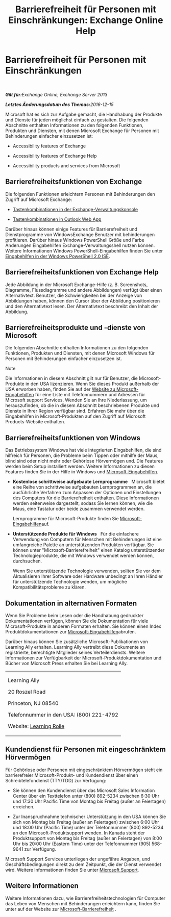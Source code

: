 ﻿---
title: 'Barrierefreiheit für Personen mit Einschränkungen: Exchange Online Help'
TOCTitle: Barrierefreiheit für Personen mit Einschränkungen
ms:assetid: a7203ebd-ffac-4a8d-a2d0-6c8a61c8eeb8
ms:mtpsurl: https://technet.microsoft.com/de-de/library/JJ150559(v=EXCHG.150)
ms:contentKeyID: 50474823
ms.date: 05/23/2018
mtps_version: v=EXCHG.150
ms.translationtype: MT
---

# Barrierefreiheit für Personen mit Einschränkungen

 

_<strong>Gilt für:</strong>Exchange Online, Exchange Server 2013_

_<strong>Letztes Änderungsdatum des Themas:</strong>2016-12-15_

Microsoft hat es sich zur Aufgabe gemacht, die Handhabung der Produkte  und Dienste für jeden möglichst einfach zu gestalten. Die folgenden Abschnitte enthalten Informationen zu den folgenden Funktionen, Produkten und Diensten, mit denen Microsoft Exchange für Personen mit Behinderungen einfacher einzusetzen ist:

  - Accessibility features of Exchange

  - Accessibility features of Exchange Help

  - Accessibility products and services from Microsoft

## Barrierefreiheitsfunktionen von Exchange

Die folgenden Funktionen erleichtern Personen mit Behinderungen den Zugriff auf Microsoft Exchange:

  - [Tastenkombinationen in der Exchange-Verwaltungskonsole](https://technet.microsoft.com/de-de/library/jj150484\(v=exchg.150\))

  - [Tastenkombinationen in Outlook Web App](https://go.microsoft.com/fwlink/p/?linkid=268079)

Darüber hinaus können einige Features für Barrierefreiheit und Dienstprogramme von WindowsExchange Benutzer mit behinderungen profitieren. Darüber hinaus Windows PowerShell Größe und Farbe Änderungen Eingabehilfen Exchange-Verwaltungsshell nutzen können. Weitere Informationen Windows PowerShell-Eingabehilfen finden Sie unter [Eingabehilfen in der Windows PowerShell 2.0 ISE](https://go.microsoft.com/fwlink/p/?linkid=258240).

## Barrierefreiheitsfunktionen von Exchange Help

Jede Abbildung in der Microsoft Exchange-Hilfe (z. B. Screenshots, Diagramme, Flussdiagramme und andere Abbildungen) verfügt über einen Alternativtext. Benutzer, die Schwierigkeiten bei der Anzeige von Abbildungen haben, können den Cursor über der Abbildung positionieren und den Alternativtext lesen. Der Alternativtext beschreibt den Inhalt der Abbildung.

## Barrierefreiheitsprodukte und -dienste von Microsoft

Die folgenden Abschnitte enthalten Informationen zu den folgenden Funktionen, Produkten und Diensten, mit denen Microsoft Windows für Personen mit Behinderungen einfacher einzusetzen ist.


> [!NOTE]
> Die Informationen in diesem Abschnitt gilt nur für Benutzer, die Microsoft-Produkte in den USA lizenzieren. Wenn Sie dieses Produkt außerhalb der USA erworben haben, finden Sie auf der <A href="https://www.microsoft.com/enable">Website zu Microsoft-Eingabehilfen</A> für eine Liste mit Telefonnummern und Adressen für Microsoft support Services. Wenden Sie an Ihre Niederlassung, um herauszufinden, ob die in diesem Abschnitt beschriebenen Produkte und Dienste in Ihrer Region verfügbar sind. Erfahren Sie mehr über die Eingabehilfen in Microsoft-Produkten auf den Zugriff auf Microsoft Products-Website enthalten.



## Barrierefreiheitsfunktionen von Windows

Das Betriebssystem Windows hat viele integrierten Eingabehilfen, die sind hilfreich für Personen, die Probleme beim Tippen oder mithilfe der Maus, blind sind oder nicht mehr oder Gehörlose Hörvermögen und. Die Features werden beim Setup installiert werden. Weitere Informationen zu diesen Features finden Sie in der Hilfe in Windows und [Microsoft-Eingabehilfen](https://go.microsoft.com/fwlink/p/?linkid=18139).

  - **Kostenlose schrittweise aufgebaute Lernprogramme**   Microsoft bietet eine Reihe von schrittweise aufgebauten Lernprogrammen an, die ausführliche Verfahren zum Anpassen der Optionen und Einstellungen des Computers für die Barrierefreiheit enthalten. Diese Informationen werden seitenweise dargestellt, sodass Sie lernen können, wie die Maus, eine Tastatur oder beide zusammen verwendet werden.
    
    Lernprogramme für Microsoft-Produkte finden Sie [Microsoft-Eingabehilfen](https://go.microsoft.com/fwlink/p/?linkid=18139)auf.

  - **Unterstützende Produkte für Windows**   Für die einfachere Verwendung von Computern für Menschen mit Behinderungen ist eine umfangreiche Palette an unterstützenden Produkten verfügbar. Sie können unter "Microsoft-Barrierefreiheit" einen Katalog unterstützender Technologieprodukte, die mit Windows verwendet werden können, durchsuchen.
    
    Wenn Sie unterstützende Technologie verwenden, sollten Sie vor dem Aktualisieren Ihrer Software oder Hardware unbedingt an Ihren Händler für unterstützende Technologie wenden, um mögliche Kompatibilitätsprobleme zu klären.

## Dokumentation in alternativen Formaten

Wenn Sie Probleme beim Lesen oder die Handhabung gedruckter Dokumentationen verfügen, können Sie die Dokumentation für viele Microsoft-Produkte in anderen Formaten erhalten. Sie können einen Index Produktdokumentationen zur [Microsoft-Eingabehilfen](https://go.microsoft.com/fwlink/p/?linkid=18139)abrufen.

Darüber hinaus können Sie zusätzliche Microsoft-Publikationen von Learning Ally erhalten. Learning Ally vertreibt diese Dokumente an registrierte, berechtigte Mitglieder seines Verteilerdiensts. Weitere Informationen zur Verfügbarkeit der Microsoft-Produktdokumentation und Bücher von Microsoft Press erhalten Sie bei Learning Ally.


<table>
<colgroup>
<col style="width: 100%" />
</colgroup>
<tbody>
<tr class="odd">
<td><p>Learning Ally</p>
<p>20 Roszel Road</p>
<p>Princeton, NJ 08540</p>
<p>Telefonnummer in den USA: (800) 221-4792</p>
<p>Website: <a href="https://www.learningally.org/">Learning Rolle</a></p></td>
</tr>
</tbody>
</table>


## Kundendienst für Personen mit eingeschränktem Hörvermögen

Für Gehörlose oder Personen mit eingeschränktem Hörvermögen steht ein barrierefreier Microsoft-Produkt- und Kundendienst über einen Schreibtelefondienst (TTY/TDD) zur Verfügung:

  - Sie können den Kundendienst über das Microsoft Sales Information Center über ein Texttelefon unter (800) 892-5234 zwischen 6:30 Uhr und 17:30 Uhr Pacific Time von Montag bis Freitag (außer an Feiertagen) erreichen.

  - Zur Inanspruchnahme technischer Unterstützung in den USA können Sie sich von Montag bis Freitag (außer an Feiertagen) zwischen 6:00 Uhr und 18:00 Uhr (Pacific Time) unter der Telefonnummer (800) 892-5234 an den Microsoft-Produktsupport wenden. In Kanada steht der Produktsupport von Montag bis Freitag (außer an Feiertagen) von 8:00 Uhr bis 20:00 Uhr (Eastern Time) unter der Telefonnummer (905) 568-9641 zur Verfügung.

Microsoft Support Services unterliegen der ungefähre Angaben, und Geschäftsbedingungen direkt zu dem Zeitpunkt, die der Dienst verwendet wird. Weitere Informationen finden Sie unter [Microsoft Support](https://go.microsoft.com/fwlink/p/?linkid=18142).

## Weitere Informationen

Weitere Informationen dazu, wie Barrierefreiheitstechnologien für Computer das Leben von Menschen mit Behinderungen erleichtern kann, finden Sie unter auf der Website zur [Microsoft-Barrierefreiheit](http://go.microsoft.com/fwlink/p/?linkid=18139) .

